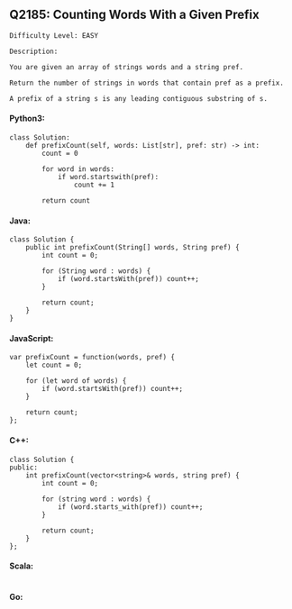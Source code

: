 ## Q2185: Counting Words With a Given Prefix

```
Difficulty Level: EASY
```

```
Description:

You are given an array of strings words and a string pref.

Return the number of strings in words that contain pref as a prefix.

A prefix of a string s is any leading contiguous substring of s.
```

#### Python3:

```
class Solution:
    def prefixCount(self, words: List[str], pref: str) -> int:
        count = 0

        for word in words:
            if word.startswith(pref):
                count += 1

        return count
```

#### Java:

```
class Solution {
    public int prefixCount(String[] words, String pref) {
        int count = 0;

        for (String word : words) {
            if (word.startsWith(pref)) count++;
        }

        return count;
    }
}
```

#### JavaScript:

```
var prefixCount = function(words, pref) {
    let count = 0;

    for (let word of words) {
        if (word.startsWith(pref)) count++;
    }

    return count;
};
```

#### C++:

```
class Solution {
public:
    int prefixCount(vector<string>& words, string pref) {
        int count = 0;

        for (string word : words) {
            if (word.starts_with(pref)) count++;
        }

        return count;
    }
};
```

#### Scala:

```

```

#### Go:

```

```